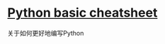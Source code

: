 # [Python basic cheatsheet](https://www.pythonsheets.com/notes/python-basic.html#python-naming-rule)

关于如何更好地编写Python
